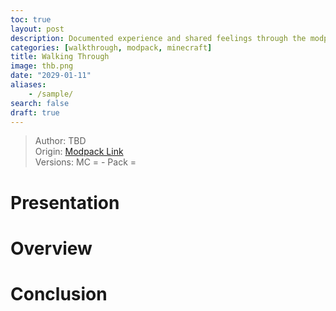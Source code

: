 ```yaml
---
toc: true
layout: post
description: Documented experience and shared feelings through the modpack.
categories: [walkthrough, modpack, minecraft]
title: Walking Through
image: thb.png
date: "2029-01-11"
aliases:
    - /sample/
search: false
draft: true
---
```

>Author: TBD  
Origin: [Modpack Link]()  
Versions: MC =  - Pack =

# Presentation


# Overview

# Conclusion


<script src="https://utteranc.es/client.js"
        repo="orian34/travelogues"
        issue-term="title"
        label="Comment"
        theme="github-dark"
        crossorigin="anonymous"
        async>
</script>
